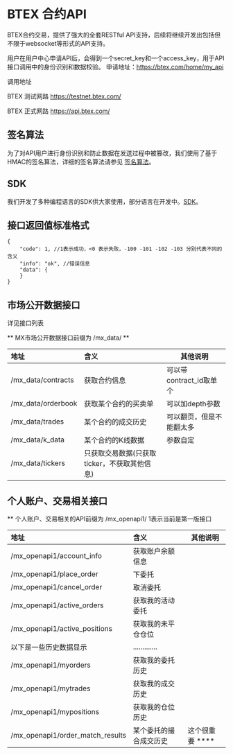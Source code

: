 # BTEX 合约API

BTEX合约交易，提供了强大的全套RESTful API支持，后续将继续开发出包括但不限于websocket等形式的API支持。

用户在用户中心申请API后，会得到一个secret_key和一个access_key，用于API接口调用中的身份识别和数据校验。 申请地址：https://btex.com/home/my_api

调用地址

BTEX 测试网路 https://testnet.btex.com/

BTEX 正式网路 https://api.btex.com/

## 签名算法

为了对API用户进行身份识别和防止数据在发送过程中被篡改，我们使用了基于HMAC的签名算法，详细的签名算法请参见 [签名算法](https://github.com/btex-dev/btex-api-demos/blob/master/btex-mx-api-docs/sign-ZH_CN.md)。

## SDK
我们开发了多种编程语言的SDK供大家使用，部分语言在开发中。[SDK](https://github.com/btex-dev/btex-api-demos/blob/master/btex-mx-api-docs/sdk/)。


## 接口返回值标准格式
``` 
{
	"code": 1, //1表示成功，<0 表示失败，-100 -101 -102 -103 分别代表不同的含义
	"info": "ok", //错误信息
	"data": {
	}
}
```

## 市场公开数据接口

详见接口列表

** MX市场公开数据接口前缀为 /mx_data/ **

|地址|含义|其他说明|
|:----    |:--- |-----   |
|/mx_data/contracts | 获取合约信息 | 可以带contract_id取单个  |
|/mx_data/orderbook |获取某个合约的买卖单  |可以加depth参数    |
|/mx_data/trades     |某个合约的成交历史  |可以翻页，但是不能翻太多    |
|/mx_data/k_data     |某个合约的K线数据  |参数自定    |
|/mx_data/tickers    |只获取交易数据(只获取ticker，不获取其他信息)  |    |

## 个人账户、交易相关接口

** 个人账户、交易相关的API前缀为 /mx_openapi1/   1表示当前是第一版接口

|地址|含义|其他说明|
|:----    |:--- |-----   |
|/mx_openapi1/account_info|获取账户余额信息 | |
|/mx_openapi1/place_order| 下委托| |
|/mx_openapi1/cancel_order|取消委托| |
|/mx_openapi1/active_orders| 获取我的活动委托| |
|/mx_openapi1/active_positions| 获取我的未平仓仓位 | |
|以下是一些历史数据显示| .............| |
|/mx_openapi1/myorders| 获取我的委托历史 | |
|/mx_openapi1/mytrades| 获取我的成交历史| |
|/mx_openapi1/mypositions| 获取我的仓位历史| |
|/mx_openapi1/order_match_results| 某个委托的撮合成交历史|  这个很重要 ****|

